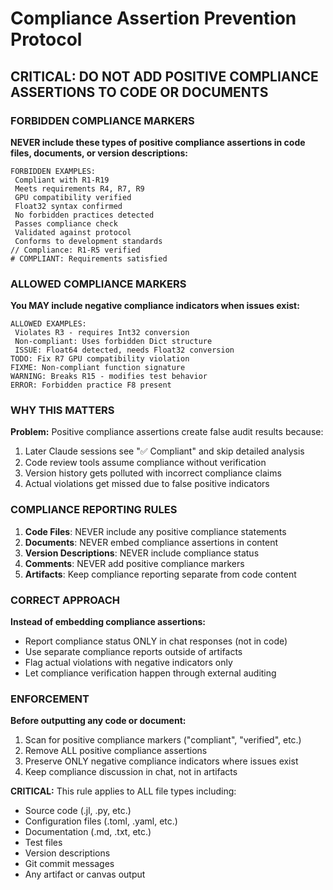 # Compliance Assertion Prevention Protocol

## CRITICAL: DO NOT ADD POSITIVE COMPLIANCE ASSERTIONS TO CODE OR DOCUMENTS

### FORBIDDEN COMPLIANCE MARKERS

**NEVER include these types of positive compliance assertions in code files, documents, or version descriptions:**

```
FORBIDDEN EXAMPLES:
 Compliant with R1-R19
 Meets requirements R4, R7, R9
 GPU compatibility verified
 Float32 syntax confirmed
 No forbidden practices detected
 Passes compliance check
 Validated against protocol
 Conforms to development standards
// Compliance: R1-R5 verified
# COMPLIANT: Requirements satisfied
```

### ALLOWED COMPLIANCE MARKERS

**You MAY include negative compliance indicators when issues exist:**

```
ALLOWED EXAMPLES:
 Violates R3 - requires Int32 conversion
 Non-compliant: Uses forbidden Dict structure
 ISSUE: Float64 detected, needs Float32 conversion
TODO: Fix R7 GPU compatibility violation
FIXME: Non-compliant function signature
WARNING: Breaks R15 - modifies test behavior
ERROR: Forbidden practice F8 present
```

### WHY THIS MATTERS

**Problem:** Positive compliance assertions create false audit results because:
1. Later Claude sessions see "✅ Compliant" and skip detailed analysis
2. Code review tools assume compliance without verification
3. Version history gets polluted with incorrect compliance claims
4. Actual violations get missed due to false positive indicators

### COMPLIANCE REPORTING RULES

1. **Code Files**: NEVER include any positive compliance statements
2. **Documents**: NEVER embed compliance assertions in content
3. **Version Descriptions**: NEVER include compliance status
4. **Comments**: NEVER add positive compliance markers
5. **Artifacts**: Keep compliance reporting separate from code content

### CORRECT APPROACH

**Instead of embedding compliance assertions:**
- Report compliance status ONLY in chat responses (not in code)
- Use separate compliance reports outside of artifacts
- Flag actual violations with negative indicators only
- Let compliance verification happen through external auditing

### ENFORCEMENT

**Before outputting any code or document:**
1. Scan for positive compliance markers ("compliant", "verified", etc.)
2. Remove ALL positive compliance assertions
3. Preserve ONLY negative compliance indicators where issues exist
4. Keep compliance discussion in chat, not in artifacts

**CRITICAL:** This rule applies to ALL file types including:
- Source code (.jl, .py, etc.)
- Configuration files (.toml, .yaml, etc.)  
- Documentation (.md, .txt, etc.)
- Test files
- Version descriptions
- Git commit messages
- Any artifact or canvas output